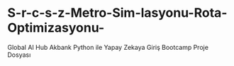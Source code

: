 # S-r-c-s-z-Metro-Sim-lasyonu-Rota-Optimizasyonu-
Global AI Hub Akbank Python ile Yapay Zekaya Giriş Bootcamp Proje Dosyası
